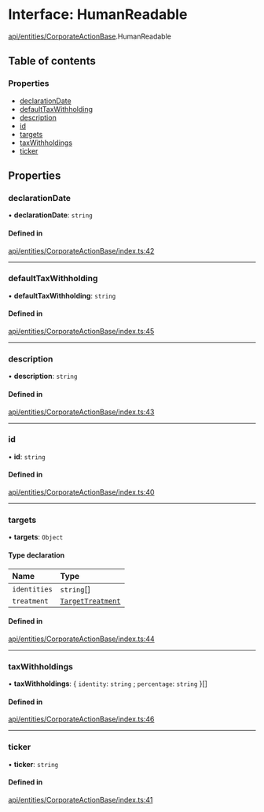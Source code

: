 # Interface: HumanReadable

[api/entities/CorporateActionBase](../wiki/api.entities.CorporateActionBase).HumanReadable

## Table of contents

### Properties

- [declarationDate](../wiki/api.entities.CorporateActionBase.HumanReadable#declarationdate)
- [defaultTaxWithholding](../wiki/api.entities.CorporateActionBase.HumanReadable#defaulttaxwithholding)
- [description](../wiki/api.entities.CorporateActionBase.HumanReadable#description)
- [id](../wiki/api.entities.CorporateActionBase.HumanReadable#id)
- [targets](../wiki/api.entities.CorporateActionBase.HumanReadable#targets)
- [taxWithholdings](../wiki/api.entities.CorporateActionBase.HumanReadable#taxwithholdings)
- [ticker](../wiki/api.entities.CorporateActionBase.HumanReadable#ticker)

## Properties

### declarationDate

• **declarationDate**: `string`

#### Defined in

[api/entities/CorporateActionBase/index.ts:42](https://github.com/PolymeshAssociation/polymesh-sdk/blob/e978aefd/src/api/entities/CorporateActionBase/index.ts#L42)

___

### defaultTaxWithholding

• **defaultTaxWithholding**: `string`

#### Defined in

[api/entities/CorporateActionBase/index.ts:45](https://github.com/PolymeshAssociation/polymesh-sdk/blob/e978aefd/src/api/entities/CorporateActionBase/index.ts#L45)

___

### description

• **description**: `string`

#### Defined in

[api/entities/CorporateActionBase/index.ts:43](https://github.com/PolymeshAssociation/polymesh-sdk/blob/e978aefd/src/api/entities/CorporateActionBase/index.ts#L43)

___

### id

• **id**: `string`

#### Defined in

[api/entities/CorporateActionBase/index.ts:40](https://github.com/PolymeshAssociation/polymesh-sdk/blob/e978aefd/src/api/entities/CorporateActionBase/index.ts#L40)

___

### targets

• **targets**: `Object`

#### Type declaration

| Name | Type |
| :------ | :------ |
| `identities` | `string`[] |
| `treatment` | [`TargetTreatment`](../wiki/api.entities.CorporateActionBase.types.TargetTreatment) |

#### Defined in

[api/entities/CorporateActionBase/index.ts:44](https://github.com/PolymeshAssociation/polymesh-sdk/blob/e978aefd/src/api/entities/CorporateActionBase/index.ts#L44)

___

### taxWithholdings

• **taxWithholdings**: { `identity`: `string` ; `percentage`: `string`  }[]

#### Defined in

[api/entities/CorporateActionBase/index.ts:46](https://github.com/PolymeshAssociation/polymesh-sdk/blob/e978aefd/src/api/entities/CorporateActionBase/index.ts#L46)

___

### ticker

• **ticker**: `string`

#### Defined in

[api/entities/CorporateActionBase/index.ts:41](https://github.com/PolymeshAssociation/polymesh-sdk/blob/e978aefd/src/api/entities/CorporateActionBase/index.ts#L41)
